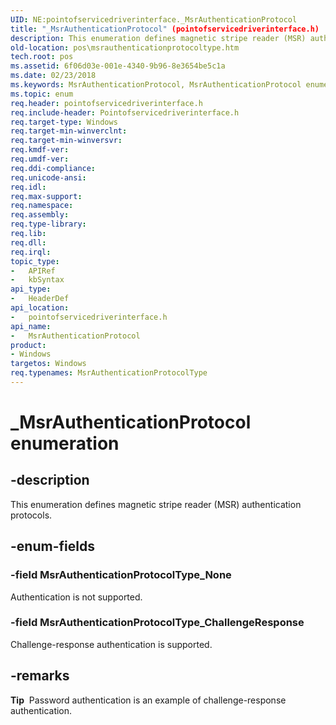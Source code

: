 ```yaml
---
UID: NE:pointofservicedriverinterface._MsrAuthenticationProtocol
title: "_MsrAuthenticationProtocol" (pointofservicedriverinterface.h)
description: This enumeration defines magnetic stripe reader (MSR) authentication protocols.
old-location: pos\msrauthenticationprotocoltype.htm
tech.root: pos
ms.assetid: 6f06d03e-001e-4340-9b96-8e3654be5c1a
ms.date: 02/23/2018
ms.keywords: MsrAuthenticationProtocol, MsrAuthenticationProtocol enumeration, MsrAuthenticationProtocolType, MsrAuthenticationProtocolType enumeration, MsrAuthenticationProtocolType_ChallengeResponse, MsrAuthenticationProtocolType_None, _MsrAuthenticationProtocol, pointofservicedriverinterface/MsrAuthenticationProtocolType, pointofservicedriverinterface/MsrAuthenticationProtocolType_ChallengeResponse, pointofservicedriverinterface/MsrAuthenticationProtocolType_None, pos.msrauthenticationprotocoltype
ms.topic: enum
req.header: pointofservicedriverinterface.h
req.include-header: Pointofservicedriverinterface.h
req.target-type: Windows
req.target-min-winverclnt: 
req.target-min-winversvr: 
req.kmdf-ver: 
req.umdf-ver: 
req.ddi-compliance: 
req.unicode-ansi: 
req.idl: 
req.max-support: 
req.namespace: 
req.assembly: 
req.type-library: 
req.lib: 
req.dll: 
req.irql: 
topic_type:
-	APIRef
-	kbSyntax
api_type:
-	HeaderDef
api_location:
-	pointofservicedriverinterface.h
api_name:
-	MsrAuthenticationProtocol
product:
- Windows
targetos: Windows
req.typenames: MsrAuthenticationProtocolType
---
```


# _MsrAuthenticationProtocol enumeration


## -description


This enumeration defines magnetic stripe reader (MSR) authentication protocols.


## -enum-fields




### -field MsrAuthenticationProtocolType_None

Authentication is not supported.


### -field MsrAuthenticationProtocolType_ChallengeResponse

Challenge-response authentication is supported.


## -remarks



<div class="alert"><b>Tip</b>  Password authentication is an example of challenge-response authentication.</div>
<div> </div>


